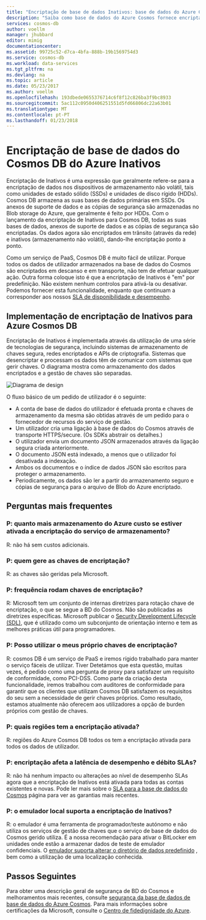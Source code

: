 ```yaml
---
title: "Encriptação de base de dados Inativos: base de dados do Azure Cosmos | Microsoft Docs"
description: "Saiba como base de dados do Azure Cosmos fornece encriptação predefinido de todos os dados."
services: cosmos-db
author: voellm
manager: jhubbard
editor: mimig
documentationcenter: 
ms.assetid: 99725c52-d7ca-4bfa-888b-19b1569754d3
ms.service: cosmos-db
ms.workload: data-services
ms.tgt_pltfrm: na
ms.devlang: na
ms.topic: article
ms.date: 05/23/2017
ms.author: voellm
ms.openlocfilehash: 193dbede0655376714c6f8f12c826ba3f9bc8933
ms.sourcegitcommit: 5ac112c0950d406251551d5fd66806dc22a63b01
ms.translationtype: MT
ms.contentlocale: pt-PT
ms.lasthandoff: 01/23/2018
---
```

# <a name="azure-cosmos-db-database-encryption-at-rest"></a>Encriptação de base de dados do Cosmos DB do Azure Inativos

Encriptação de Inativos é uma expressão que geralmente refere-se para a encriptação de dados nos dispositivos de armazenamento não volátil, tais como unidades de estado sólido (SSDs) e unidades de disco rígido (HDDs). Cosmos DB armazena as suas bases de dados primárias em SSDs. Os anexos de suporte de dados e as cópias de segurança são armazenadas no Blob storage do Azure, que geralmente é feito por HDDs. Com o lançamento da encriptação de Inativos para Cosmos DB, todas as suas bases de dados, anexos de suporte de dados e as cópias de segurança são encriptadas. Os dados agora são encriptados em trânsito (através da rede) e inativos (armazenamento não volátil), dando-lhe encriptação ponto a ponto.

Como um serviço de PaaS, Cosmos DB é muito fácil de utilizar. Porque todos os dados de utilizador armazenados na base de dados do Cosmos são encriptados em descanso e em transporte, não tem de efetuar qualquer ação. Outra forma coloque isto é que a encriptação de Inativos é "em" por predefinição. Não existem nenhum controlos para ativá-la ou desativar. Podemos fornecer esta funcionalidade, enquanto que continuam a corresponder aos nossos [SLA de disponibilidade e desempenho](https://azure.microsoft.com/support/legal/sla/cosmos-db).

## <a name="implementation-of-encryption-at-rest-for-azure-cosmos-db"></a>Implementação de encriptação de Inativos para Azure Cosmos DB

Encriptação de Inativos é implementada através da utilização de uma série de tecnologias de segurança, incluindo sistemas de armazenamento de chaves segura, redes encriptados e APIs de criptografia. Sistemas que desencriptar e processam os dados têm de comunicar com sistemas que gerir chaves. O diagrama mostra como armazenamento dos dados encriptados e a gestão de chaves são separadas. 

![Diagrama de design](./media/database-encryption-at-rest/design-diagram.png)

O fluxo básico de um pedido de utilizador é o seguinte:
- A conta de base de dados do utilizador é efetuada pronta e chaves de armazenamento da mesma são obtidas através de um pedido para o fornecedor de recursos do serviço de gestão.
- Um utilizador cria uma ligação à base de dados do Cosmos através de transporte HTTPS/secure. (Os SDKs abstrair os detalhes.)
- O utilizador envia um documento JSON armazenados através da ligação segura criada anteriormente.
- O documento JSON está indexado, a menos que o utilizador foi desativada a indexação.
- Ambos os documentos e o índice de dados JSON são escritos para proteger o armazenamento.
- Periodicamente, os dados são ler a partir do armazenamento seguro e cópias de segurança para o arquivo de Blob do Azure encriptado.

## <a name="frequently-asked-questions"></a>Perguntas mais frequentes

### <a name="q-how-much-more-does-azure-storage-cost-if-storage-service-encryption-is-enabled"></a>P: quanto mais armazenamento do Azure custo se estiver ativada a encriptação do serviço de armazenamento?
R: não há sem custos adicionais.

### <a name="q-who-manages-the-encryption-keys"></a>P: quem gere as chaves de encriptação?
R: as chaves são geridas pela Microsoft.

### <a name="q-how-often-are-encryption-keys-rotated"></a>P: frequência rodam chaves de encriptação?
R: Microsoft tem um conjunto de internas diretrizes para rotação chave de encriptação, o que se segue a BD do Cosmos. Não são publicadas as diretrizes específicas. Microsoft publicar o [Security Development Lifecycle (SDL)](https://www.microsoft.com/sdl/default.aspx), que é utilizado como um subconjunto de orientação interno e tem as melhores práticas útil para programadores.

### <a name="q-can-i-use-my-own-encryption-keys"></a>P: Posso utilizar o meus próprio chaves de encriptação?
R: cosmos DB é um serviço de PaaS e iremos rígido trabalhado para manter o serviço fáceis de utilizar. Tiver Detetámos que esta questão, muitas vezes, é pedido como uma pergunta de proxy para satisfazer um requisito de conformidade, como PCI-DSS. Como parte da criação desta funcionalidade, iremos trabalhou com auditores de conformidade para garantir que os clientes que utilizam Cosmos DB satisfazem os requisitos do seu sem a necessidade de gerir chaves próprios.
Como resultado, estamos atualmente não oferecem aos utilizadores a opção de burden próprios com gestão de chaves.

### <a name="q-what-regions-have-encryption-turned-on"></a>P: quais regiões tem a encriptação ativada?
R: regiões do Azure Cosmos DB todos os tem a encriptação ativada para todos os dados de utilizador.

### <a name="q-does-encryption-affect-the-performance-latency-and-throughput-slas"></a>P: encriptação afeta a latência de desempenho e débito SLAs?
R: não há nenhum impacto ou alterações ao nível de desempenho SLAs agora que a encriptação de Inativos está ativada para todas as contas existentes e novas. Pode ler mais sobre o [SLA para a base de dados do Cosmos](https://azure.microsoft.com/support/legal/sla/cosmos-db) página para ver as garantias mais recentes.

### <a name="q-does-the-local-emulator-support-encryption-at-rest"></a>P: o emulador local suporta a encriptação de Inativos?
R: o emulador é uma ferramenta de programador/teste autónomo e não utiliza os serviços de gestão de chaves que o serviço de base de dados do Cosmos gerido utiliza. É a nossa recomendação para ativar o BitLocker em unidades onde estão a armazenar dados de teste de emulador confidenciais. O [emulador suporta alterar o diretório de dados predefinido](local-emulator.md) , bem como a utilização de uma localização conhecida.

## <a name="next-steps"></a>Passos Seguintes

Para obter uma descrição geral de segurança de BD do Cosmos e melhoramentos mais recentes, consulte [segurança da base de dados de base de dados do Azure Cosmos](database-security.md).
Para mais informações sobre certificações da Microsoft, consulte o [Centro de fidedignidade do Azure](https://azure.microsoft.com/en-us/support/trust-center/).
